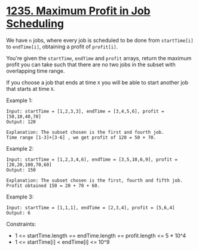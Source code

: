 # [1235. Maximum Profit in Job Scheduling](https://leetcode.com/problems/maximum-profit-in-job-scheduling/description/)

We have `n` jobs, where every job is scheduled to be done from `startTime[i]` to `endTime[i]`, obtaining a profit of `profit[i]`.

You're given the `startTime`, `endTime` and `profit` arrays, return the maximum profit you can take such that there are no two jobs in the subset with overlapping time range.

If you choose a job that ends at time `X` you will be able to start another job that starts at time `X`.

 

Example 1:

    Input: startTime = [1,2,3,3], endTime = [3,4,5,6], profit = [50,10,40,70]
    Output: 120

    Explanation: The subset chosen is the first and fourth job. 
    Time range [1-3]+[3-6] , we get profit of 120 = 50 + 70.

Example 2:

    Input: startTime = [1,2,3,4,6], endTime = [3,5,10,6,9], profit = [20,20,100,70,60]
    Output: 150

    Explanation: The subset chosen is the first, fourth and fifth job. 
    Profit obtained 150 = 20 + 70 + 60.

Example 3:

    Input: startTime = [1,1,1], endTime = [2,3,4], profit = [5,6,4]
    Output: 6
 

Constraints:

* 1 <= startTime.length == endTime.length == profit.length <= 5 * 10^4
* 1 <= startTime[i] < endTime[i] <= 10^9